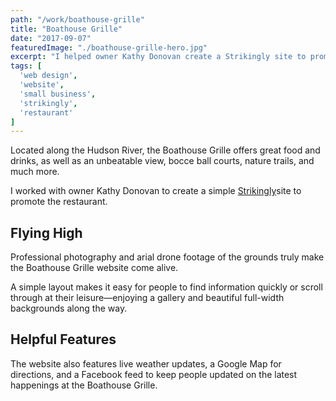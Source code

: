 ```yaml
---
path: "/work/boathouse-grille"
title: "Boathouse Grille"
date: "2017-09-07"
featuredImage: "./boathouse-grille-hero.jpg"
excerpt: "I helped owner Kathy Donovan create a Strikingly site to promote the Boathouse Grille's unique menu, awesome amenities, and unbeatable view."
tags: [
  'web design',
  'website',
  'small business',
  'strikingly',
  'restaurant'
]
---
```


Located along the Hudson River, the Boathouse Grille offers great food and drinks, as well as an unbeatable view, bocce ball courts, nature trails, and much more.

I worked with owner Kathy Donovan to create a simple [Strikingly](https://www.strikingly.com/)site to promote the restaurant.

## Flying High

Professional photography and arial drone footage of the grounds truly make the Boathouse Grille website come alive.

A simple layout makes it easy for people to find information quickly or scroll through at their leisure—enjoying a gallery and beautiful full-width backgrounds along the way.

## Helpful Features

The website also features live weather updates, a Google Map for directions, and a Facebook feed to keep people updated on the latest happenings at the Boathouse Grille.